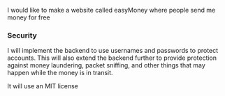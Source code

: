 I would like to make a website called easyMoney where people send me money for free

### Security
I will implement the backend to use usernames and passwords to protect accounts. This will also extend the backend further to provide protection against money laundering, packet sniffing, and other things that may happen while the money is in transit.

It will use an MIT license

